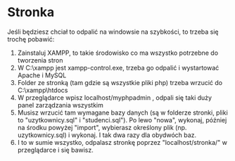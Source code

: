 # Stronka

Jeśli będziesz chciał to odpalić na windowsie na szybkości, to trzeba się trochę pobawić:
1. Zainstaluj XAMPP, to takie środowisko co ma wszystko potrzebne do tworzenia stron
2. W C:\xampp jest xampp-control.exe, trzeba go odpalić i wystartować Apache i MySQL
3. Folder ze stronką (tam gdzie są wszystkie pliki php) trzeba wrzucić do C:\xampp\htdocs
4. W przeglądarce wpisz localhost/myphpadmin , odpali się taki duży panel zarządzania wszystkim
5. Musisz wrzucić tam wymagane bazy danych (są w folderze stronki, pliki to "uzytkownicy.sql" i "studenci.sql"). 
Po lewo "nowa", wykonaj, później na środku powyżej "import", wybierasz określony plik (np. uzytkownicy.sql) i wykonaj. I tak dwa razy dla obydwóch baz.
6. I to w sumie wszystko, odpalasz stronkę poprzez "localhost/stronka/" w przeglądarce i się bawisz.

